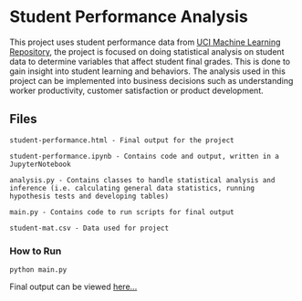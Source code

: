 # Student Performance Analysis

This project uses student performance data from [UCI Machine Learning Repository](), the project is focused on doing statistical analysis on student data to determine variables that affect student final grades. This is done to gain insight into student learning and behaviors. The analysis used in this project can be implemented into business decisions such as understanding worker productivity, customer satisfaction or product development.

## Files
```
student-performance.html - Final output for the project

student-performance.ipynb - Contains code and output, written in a JupyterNotebook

analysis.py - Contains classes to handle statistical analysis and inference (i.e. calculating general data statistics, running hypothesis tests and developing tables)

main.py - Contains code to run scripts for final output

student-mat.csv - Data used for project
```

### How to Run
```
python main.py
```

Final output can be viewed [here...](justingee193.github.io/links/student-performance.html)
